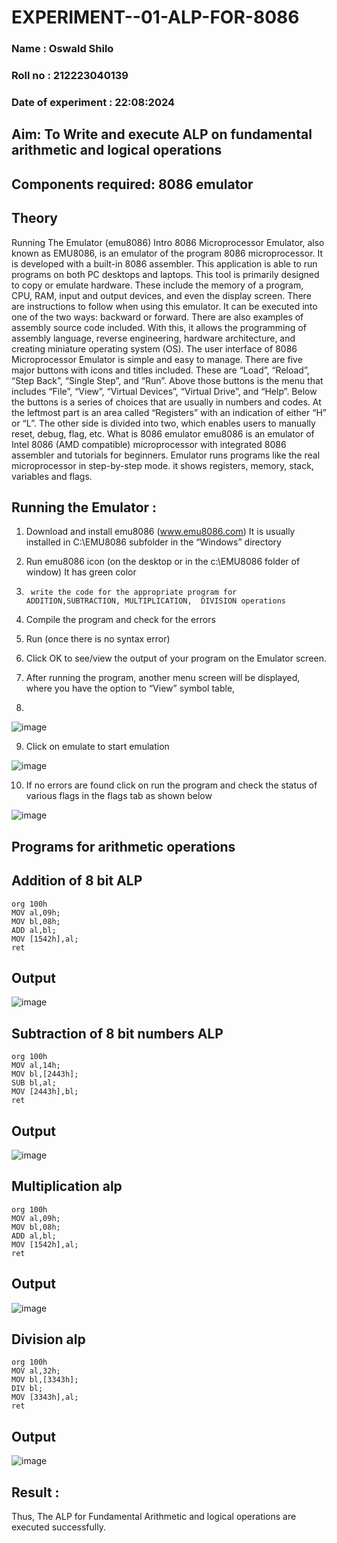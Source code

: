# EXPERIMENT--01-ALP-FOR-8086
### Name : Oswald Shilo
### Roll no : 212223040139
### Date of experiment : 22:08:2024


## Aim: To Write and execute ALP on fundamental arithmetic and logical operations

## Components required: 8086  emulator 

## Theory 
Running The Emulator (emu8086) Intro 8086 Microprocessor Emulator, also known as EMU8086, is an emulator of the program 8086 microprocessor. It is developed with a built-in 8086 assembler. This application is able to run programs on both PC desktops and laptops. This tool is primarily designed to copy or emulate hardware. These include the memory of a program, CPU, RAM, input and output devices, and even the display screen. There are instructions to follow when using this emulator. It can be executed into one of the two ways: backward or forward. There are also examples of assembly source code included. With this, it allows the programming of assembly language, reverse engineering, hardware architecture, and creating miniature operating system (OS). The user interface of 8086 Microprocessor Emulator is simple and easy to manage. There are five major buttons with icons and titles included. These are “Load”, “Reload”, “Step Back”, “Single Step”, and “Run”. Above those buttons is the menu that includes “File”, “View”, “Virtual Devices”, “Virtual Drive”, and “Help”. Below the buttons is a series of choices that are usually in numbers and codes. At the leftmost part is an area called “Registers” with an indication of either “H” or “L”. The other side is divided into two, which enables users to manually reset, debug, flag, etc. What is 8086 emulator emu8086 is an emulator of Intel 8086 (AMD compatible) microprocessor with integrated 8086 assembler and tutorials for beginners. Emulator runs programs like the real microprocessor in step-by-step mode. it shows registers, memory, stack, variables and flags.


 ## Running the Emulator :
1.	Download and install emu8086 (www.emu8086.com) It is usually installed in C:\EMU8086 subfolder in the “Windows” directory
2.	  Run  emu8086 icon (on the desktop or in the c:\EMU8086 folder of window) It has green color 
  
3.		write the code for the appropriate program for ADDITION,SUBTRACTION, MULTIPLICATION,  DIVISION operations 

4.	 Compile the program and check for the errors 

5.	Run (once there is no syntax error) 

6.	Click OK to see/view the output of your program on the Emulator screen. 


7.	After running the program, another menu screen will be displayed, where you have the option to “View” symbol table,

8.	 


![image](https://user-images.githubusercontent.com/36288975/189273263-d65baae9-4b8f-4723-afb3-c0ffa4052b04.png)











9.	Click on emulate to start emulation 








![image](https://user-images.githubusercontent.com/36288975/189273273-9bb36ec1-e2e8-4892-8d35-37707332bfdc.png)








10.	If no errors are found click on run the program and check the status of various flags in the flags tab as shown below 






![image](https://user-images.githubusercontent.com/36288975/189273277-113a2a33-4a40-4ff8-95a5-ecd3a1f504fe.png)







## Programs for arithmetic  operations

## Addition  of 8 bit ALP 

```
org 100h
MOV al,09h;
MOV bl,08h;
ADD al,bl;
MOV [1542h],al;
ret
```


## Output  

![image](https://github.com/user-attachments/assets/edfcc98f-2afc-44ca-a886-178f1bac41d6)


 
## Subtraction   of 8 bit numbers  ALP 

```
org 100h
MOV al,14h;
MOV bl,[2443h];
SUB bl,al;
MOV [2443h],bl;
ret
```
 
## Output  

![image](https://github.com/user-attachments/assets/13217adb-014d-4c66-ba88-01cfe840ad27)


## Multiplication alp 
```
org 100h
MOV al,09h;
MOV bl,08h;
ADD al,bl;
MOV [1542h],al;
ret
```

## Output  
![image](https://github.com/user-attachments/assets/a307d2ea-4aaa-46b0-8cdb-4a9acd8f7593)



## Division alp 

```
org 100h
MOV al,32h;
MOV bl,[3343h];
DIV bl;
MOV [3343h],al;
ret

```

## Output  

![image](https://github.com/user-attachments/assets/a1a48f11-6eb9-4129-94a5-723a18d32efe)


## Result :

 Thus, The ALP for Fundamental Arithmetic and logical operations are executed successfully.










